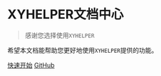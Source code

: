 #  XYHELPER文档中心

> 感谢您选择使用`XYHELPER`

 希望本文档能帮助您更好地使用`XYHELPER`提供的功能。

[快速开始](/quick-start/)
[GitHub](https://github.com/xyhelper/)